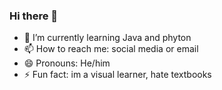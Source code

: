 ### Hi there 👋

<!--
**d-baez/d-baez** is a ✨ _special_ ✨ repository because its `README.md` (this file) appears on your GitHub profile.

Here are some ideas to get you started:

<!-- - 🔭 I’m currently working on .. -->
- 🌱 I’m currently learning Java and phyton
- 📫 How to reach me: social media or email
- 😄 Pronouns: He/him
- ⚡ Fun fact: im a visual learner, hate textbooks
<!-- - 👯 I’m looking to collaborate on ...
- 🤔 I’m looking for help with ...
- 💬 Ask me about ... -->

